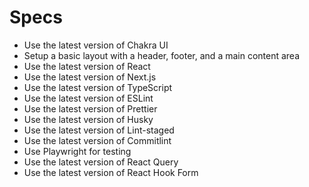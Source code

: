 # Specs

- Use the latest version of Chakra UI
- Setup a basic layout with a header, footer, and a main content area
- Use the latest version of React
- Use the latest version of Next.js
- Use the latest version of TypeScript
- Use the latest version of ESLint
- Use the latest version of Prettier
- Use the latest version of Husky
- Use the latest version of Lint-staged
- Use the latest version of Commitlint
- Use Playwright for testing
- Use the latest version of React Query
- Use the latest version of React Hook Form
